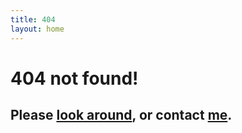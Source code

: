 ```yaml
---
title: 404
layout: home
---
```


# **404 not found!** 

## **Please [look around](/), or contact [me](mailto:sclyeah@gmail.com "Chunlin's Gmail").**
